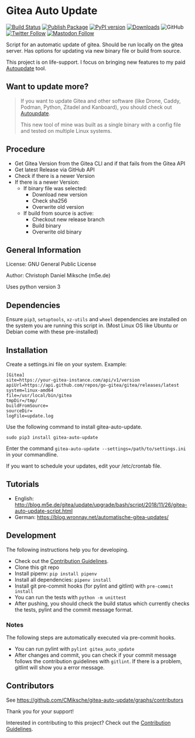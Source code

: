 # Gitea Auto Update

[![Build Status](https://github.com/CMiksche/gitea-auto-update/actions/workflows/test.yml/badge.svg?branch=master)](https://github.com/CMiksche/gitea-auto-update/actions/workflows/test.yml)
[![Publish Package](https://github.com/CMiksche/gitea-auto-update/actions/workflows/pypi-publish.yml/badge.svg)](https://github.com/CMiksche/gitea-auto-update/actions/workflows/pypi-publish.yml)
[![PyPI version](https://badge.fury.io/py/gitea-auto-update.svg)](https://badge.fury.io/py/gitea-auto-update)
[![Downloads](https://pepy.tech/badge/gitea-auto-update)](https://pepy.tech/project/gitea-auto-update)
![GitHub](https://img.shields.io/github/license/cmiksche/gitea-auto-update?style=flat)
[![Twitter Follow](https://img.shields.io/twitter/follow/cmiksche?style=social)](https://twitter.com/cmiksche)
[![Mastodon Follow](https://img.shields.io/mastodon/follow/106336578279256330?domain=https%3A%2F%2Fmastodon.social&style=social)](https://mastodon.social/@cmiksche)

Script for an automatic update of gitea. Should be run locally on the gitea server. Has options for updating via new binary file or build from source.

This project is on life-support. I focus on bringing new features to my paid [Autoupdate](https://chapati.systems/autoupdate/) tool.

## Want to update more?

> If you want to update Gitea and other software (like Drone, Caddy, Podman, Python, Zitadel and Kanboard), you should check out [Autoupdate](https://chapati.systems/autoupdate/).
>
> This new tool of mine was built as a single binary with a config file and tested on multiple Linux systems.

## Procedure
* Get Gitea Version from the Gitea CLI and if that fails from the Gitea API
* Get latest Release via GitHub API
* Check if there is a newer Version
* If there is a newer Version:
    * If binary file was selected:
        * Download new version
        * Check sha256
        * Overwrite old version
    * If build from source is active:
        * Checkout new release branch
        * Build binary
        * Overwrite old binary


## General Information
License: GNU General Public License

Author: Christoph Daniel Miksche (m5e.de)

Uses python version 3


## Dependencies
Ensure `pip3`, `setuptools`, `xz-utils` and `wheel` dependencies are installed on the system you are running this script in. (Most Linux OS like Ubuntu or Debian come with these pre-installed)

## Installation

Create a settings.ini file on your system. Example:

  ````
[Gitea]
site=https://your-gitea-instance.com/api/v1/version
apiUrl=https://api.github.com/repos/go-gitea/gitea/releases/latest
system=linux-amd64
file=/usr/local/bin/gitea
tmpDir=/tmp/
buildFromSource=
sourceDir=
logFile=update.log
  ````

Use the following command to install gitea-auto-update.

  ```
  sudo pip3 install gitea-auto-update
  ```

Enter the command `gitea-auto-update --settings=/path/to/settings.ini` in your commandline.

If you want to schedule your updates, edit your /etc/crontab file.

## Tutorials

* English: http://blog.m5e.de/gitea/update/upgrade/bash/script/2018/11/26/gitea-auto-update-script.html
* German: https://blog.wronnay.net/automatische-gitea-updates/

## Development

The following instructions help you for developing.

* Check out the [Contribution Guidelines](CONTRIBUTING.md).
* Clone this git repo
* Install pipenv: `pip install pipenv`
* Install all dependencies: `pipenv install`
* Install git pre-commit hooks (for pylint and gitlint) with `pre-commit install`
* You can run the tests with `python -m unittest`
* After pushing, you should check the build status which currently checks the tests, pylint and the commit message format.

### Notes

The following steps are automatically executed via pre-commit hooks.

* You can run pylint with `pylint gitea_auto_update`
* After changes and commit, you can check if your commit message follows the contribution guidelines with `gitlint`. If there is a problem, gitlint will show you a error message.

## Contributors

See https://github.com/CMiksche/gitea-auto-update/graphs/contributors

Thank you for your support!

Interested in contributing to this project? Check out the [Contribution Guidelines](CONTRIBUTING.md).

